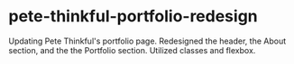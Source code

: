 # pete-thinkful-portfolio-redesign
Updating Pete Thinkful's portfolio page. 
Redesigned the header, the About section, and the the Portfolio section.
Utilized classes and flexbox.
